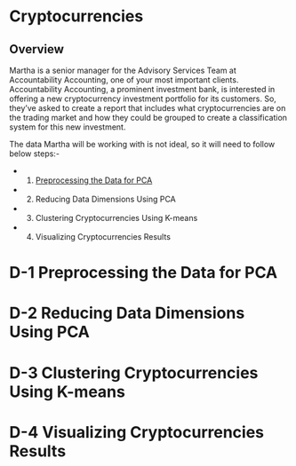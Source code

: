 # Cryptocurrencies

## Overview
Martha is a senior manager for the Advisory Services Team at Accountability Accounting, one of your most important clients. Accountability Accounting, a prominent investment bank, is interested in offering a new cryptocurrency investment portfolio for its customers. So, they’ve asked to create a report that includes what cryptocurrencies are on the trading market and how they could be grouped to create a classification system for this new investment.

The data Martha will be working with is not ideal, so it will need to follow below steps:-

* 1) [Preprocessing the Data for PCA](#D-1-Preprocessing-the-Data-for-PCA)
* 2) Reducing Data Dimensions Using PCA
* 3) Clustering Cryptocurrencies Using K-means
* 4) Visualizing Cryptocurrencies Results

# D-1 Preprocessing the Data for PCA


# D-2 Reducing Data Dimensions Using PCA

# D-3 Clustering Cryptocurrencies Using K-means

# D-4 Visualizing Cryptocurrencies Results
